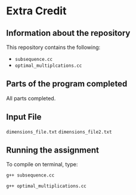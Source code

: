 # Extra Credit

## Information about the repository

This repository contains the following:
- `subsequence.cc`
- `optimal_multiplcations.cc`

## Parts of the program completed

All parts completed.

## Input File

`dimensions_file.txt`
`dimensions_file2.txt`

## Running the assignment

To compile on terminal, type:

```bash
g++ subsequence.cc
```

```bash
g++ optimal_multiplications.cc 
```

